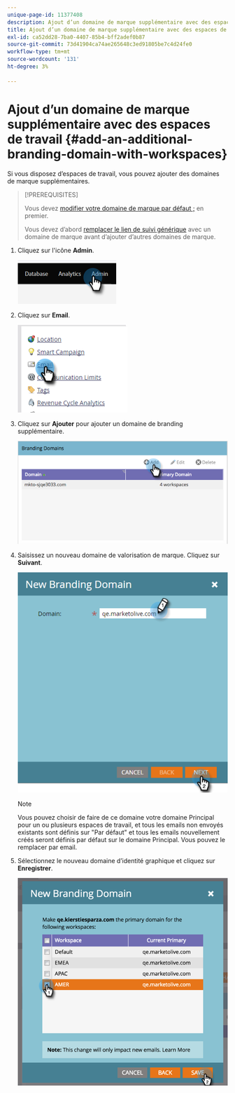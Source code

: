 ```yaml
---
unique-page-id: 11377408
description: Ajout d’un domaine de marque supplémentaire avec des espaces de travail - Documents Marketo - Documentation du produit
title: Ajout d’un domaine de marque supplémentaire avec des espaces de travail
exl-id: ca52dd28-7ba0-4407-85b4-bff2adef0b87
source-git-commit: 73d41904ca74ae265648c3ed91805be7c4d24fe0
workflow-type: tm+mt
source-wordcount: '131'
ht-degree: 3%

---
```


# Ajout d’un domaine de marque supplémentaire avec des espaces de travail {#add-an-additional-branding-domain-with-workspaces}

Si vous disposez d’espaces de travail, vous pouvez ajouter des domaines de marque supplémentaires.

>[!PREREQUISITES]
>
>Vous devez [modifier votre domaine de marque par défaut ;](/help/marketo/product-docs/administration/email-setup/add-multiple-branding-domains/edit-your-default-branding-domain.md) en premier.
>
>Vous devez d’abord [remplacer le lien de suivi générique](/help/marketo/product-docs/administration/email-setup/add-multiple-branding-domains/edit-your-default-branding-domain-with-workspaces.md) avec un domaine de marque avant d’ajouter d’autres domaines de marque.

1. Cliquez sur l&#39;icône **Admin**.

   ![](assets/add-an-additional-branding-domain-with-workspaces-1.png)

1. Cliquez sur **Email**.

   ![](assets/add-an-additional-branding-domain-with-workspaces-2.png)

1. Cliquez sur **Ajouter** pour ajouter un domaine de branding supplémentaire.

   ![](assets/add-an-additional-branding-domain-with-workspaces-3.png)

1. Saisissez un nouveau domaine de valorisation de marque. Cliquez sur **Suivant**.

   ![](assets/add-an-additional-branding-domain-with-workspaces-4.png)

   >[!NOTE]
   >
   >Vous pouvez choisir de faire de ce domaine votre domaine Principal pour un ou plusieurs espaces de travail, et tous les emails non envoyés existants sont définis sur &quot;Par défaut&quot; et tous les emails nouvellement créés seront définis par défaut sur le domaine Principal. Vous pouvez le remplacer par email.

1. Sélectionnez le nouveau domaine d’identité graphique et cliquez sur **Enregistrer**.

   ![](assets/add-an-additional-branding-domain-with-workspaces-5.png)
